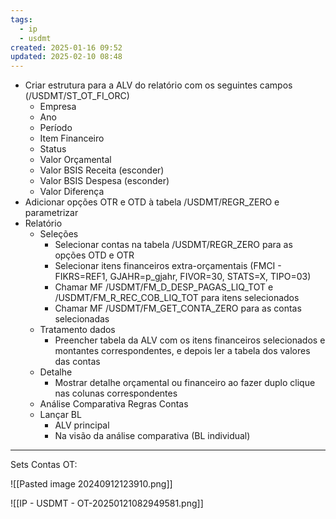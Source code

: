 ```yaml
---
tags:
  - ip
  - usdmt
created: 2025-01-16 09:52
updated: 2025-02-10 08:48
---
```

- Criar estrutura para a ALV do relatório com os seguintes campos (/USDMT/ST_OT_FI_ORC)
	- Empresa
	- Ano
	- Período
	- Item Financeiro
	- Status
	- Valor Orçamental
	- Valor BSIS Receita (esconder)
	- Valor BSIS Despesa (esconder)
	- Valor Diferença
- Adicionar opções OTR e OTD à tabela /USDMT/REGR_ZERO e parametrizar
- Relatório
	- Seleções
		- Selecionar contas na tabela /USDMT/REGR_ZERO para as opções OTD e OTR
		- Selecionar itens financeiros extra-orçamentais (FMCI - FIKRS=REF1, GJAHR=p_gjahr, FIVOR=30, STATS=X, TIPO=03)
		- Chamar MF /USDMT/FM_D_DESP_PAGAS_LIQ_TOT e /USDMT/FM_R_REC_COB_LIQ_TOT para itens selecionados
		- Chamar MF /USDMT/FM_GET_CONTA_ZERO para as contas selecionadas
	- Tratamento dados
		- Preencher tabela da ALV com os itens financeiros selecionados e montantes correspondentes, e depois ler a tabela dos valores das contas
	- Detalhe
		- Mostrar detalhe orçamental ou financeiro ao fazer duplo clique nas colunas correspondentes
	- Análise Comparativa Regras Contas
	- Lançar BL 
		- ALV principal
		- Na visão da análise comparativa (BL individual)


---


Sets Contas OT:

![[Pasted image 20240912123910.png]]


![[IP - USDMT - OT-20250121082949581.png]]


